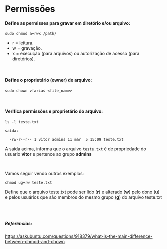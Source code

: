 # Permissões



#### Define as permisses para gravar em diretório e/ou arquivo:
```
sudo chmod a+rwx /path/
```

- r = leitura.
- w = gravação.
- x = execução (para arquivos) ou autorização de acesso (para diretórios).

<br>

#### Define o proprietário (owner) do arquivo:
```
sudo chown vfarias <file_name>
```

<br>

#### Verifica permissões e proprietário do arquivo:
```
ls -l teste.txt
```
  
    saída:   
    
      -rw-r--r-- 1 vitor admins 11 mar  5 15:09 teste.txt

A saída acima, informa que o arquivo `teste.txt` é de propriedade do usuario **vitor** e pertence ao grupo **admins**


<br>

Vamos seguir vendo outros exemplos:

```
chmod ug+rw teste.txt
```
Define que o arquivo teste.txt pode ser lido (**r**) e alterado (**w**) pelo dono (**u**) e pelos usuários que são membros do mesmo grupo (**g**) do arquivo teste.txt

<br>
<br>

##### Referências:

<https://askubuntu.com/questions/918379/what-is-the-main-difference-between-chmod-and-chown>
